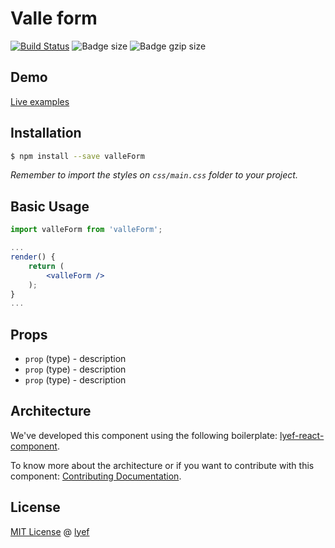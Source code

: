 # Valle form
[![Build Status](https://travis-ci.org/lyef/valleForm.svg?branch=master)](https://travis-ci.org/lyef/valleForm)
![Badge size](https://badge-size.herokuapp.com/lyef/valleForm/master/dist/Main.min.js.svg)
![Badge gzip size](https://badge-size.herokuapp.com/lyef/valleForm/master/dist/Main.min.js.svg?compression=gzip)

## Demo

[Live examples](https://lyef.github.io/valleForm)

## Installation

```sh
$ npm install --save valleForm
```

*Remember to import the styles on `css/main.css` folder to your project.*

## Basic Usage

```jsx
import valleForm from 'valleForm';

...
render() {
    return (
        <valleForm />
    );
}
...
```

## Props

- `prop` (type) - description
- `prop` (type) - description
- `prop` (type) - description

## Architecture

We've developed this component using the following boilerplate:
[lyef-react-component](https://github.com/lyef/lyef-react-component).

To know more about the architecture or if you want to contribute with this component:
[Contributing Documentation](https://github.com/lyef/valleForm/blob/master/CONTRIBUTING.md).

## License

[MIT License](https://github.com/lyef/valleForm/blob/master/LICENSE.md) @ [lyef](https://lyef.github.io/)